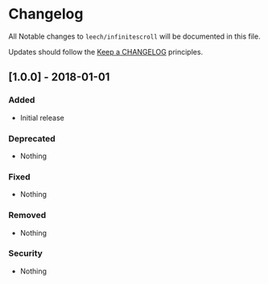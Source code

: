 # Changelog #

All Notable changes to `leech/infinitescroll` will be documented in this file.

Updates should follow the [Keep a CHANGELOG](http://keepachangelog.com/) principles.

## [1.0.0] - 2018-01-01 ##

### Added ###
- Initial release

### Deprecated ###
- Nothing

### Fixed ###
- Nothing

### Removed ###
- Nothing

### Security ###
- Nothing
